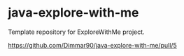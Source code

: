 # java-explore-with-me
Template repository for ExploreWithMe project.

https://github.com/Dimmar90/java-explore-with-me/pull/5